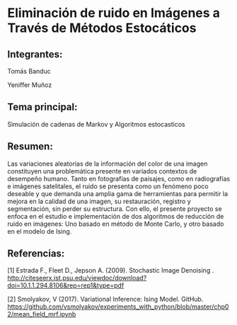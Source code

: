 # Eliminación de ruido en Imágenes a Través de Métodos Estocáticos

## Integrantes:

Tomás Banduc

Yeniffer Muñoz

## Tema principal:

Simulación de cadenas de Markov y Algoritmos estocasticos

## Resumen:

Las variaciones aleatorias de la información del
color de una imagen constituyen una problemática
presente en variados contextos de desempeño humano. Tanto en fotografías de paisajes, como
en radiografías e imágenes satelitales, el ruido se
presenta como un fenómeno poco deseable y que
demanda una amplia gama de herramientas para
permitir la mejora en la calidad de una imagen, su
restauración, registro y segmentación, sin perder
su estructura. Con ello, el presente proyecto se
enfoca en el estudio e implementación de dos algoritmos de reducción de ruido en imágenes: Uno
basado en método de Monte Carlo, y otro basado
en el modelo de Ising.

## Referencias:

[1] Estrada F., Fleet D., Jepson A. (2009). Stochastic Image
Denoising . http://citeseerx.ist.psu.edu/viewdoc/download?doi=10.1.1.294.8106&rep=rep1&type=pdf

[2] Smolyakov, V (2017). Variational Inference: Ising
Model. GitHub. https://github.com/vsmolyakov/experiments_with_python/blob/master/chp02/mean_field_mrf.ipynb
